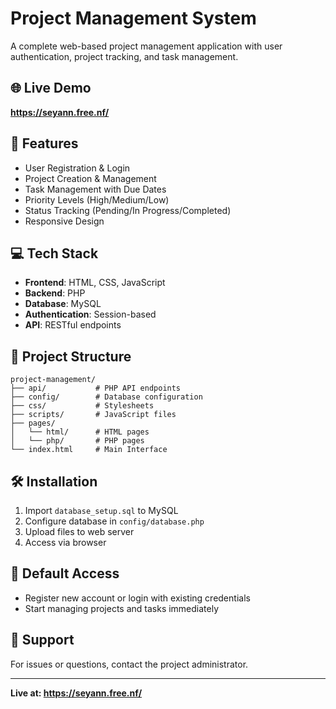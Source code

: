 # Project Management System

A complete web-based project management application with user authentication, project tracking, and task management.

## 🌐 Live Demo
**https://seyann.free.nf/**

## 🚀 Features
- User Registration & Login
- Project Creation & Management
- Task Management with Due Dates
- Priority Levels (High/Medium/Low)
- Status Tracking (Pending/In Progress/Completed)
- Responsive Design

## 💻 Tech Stack
- **Frontend**: HTML, CSS, JavaScript
- **Backend**: PHP
- **Database**: MySQL
- **Authentication**: Session-based
- **API**: RESTful endpoints

## 📁 Project Structure
```
project-management/
├── api/           # PHP API endpoints
├── config/        # Database configuration
├── css/           # Stylesheets
├── scripts/       # JavaScript files
├── pages/
│   └── html/      # HTML pages
│   └── php/       # PHP pages
└── index.html     # Main Interface
```

## 🛠️ Installation
1. Import `database_setup.sql` to MySQL
2. Configure database in `config/database.php`
3. Upload files to web server
4. Access via browser

## 🔐 Default Access
- Register new account or login with existing credentials
- Start managing projects and tasks immediately

## 📧 Support
For issues or questions, contact the project administrator.

---

**Live at: https://seyann.free.nf/**